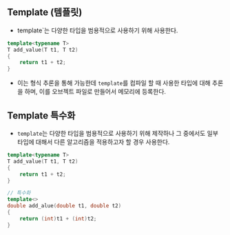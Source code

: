 ## Template (템플릿)
- template`는 다양한 타입을 범용적으로 사용하기 위해 사용한다. 
```cpp
template<typename T>
T add_value(T t1, T t2)
{
	return t1 + t2;
}
```
- 이는 형식 추론을 통해 가능한데 `template`를 컴파일 할 때 사용한 타입에 대해 추론을 하며, 이를 오브젝트 파일로 만들어서 메모리에 등록한다.




## Template 특수화
- `template`는 다양한 타입을 범용적으로 사용하기 위해 제작하나 그 중에서도 일부 타입에 대해서 다른 알고리즘을 적용하고자 할 경우 사용한다.

```cpp
template<typename T>
T add_value(T t1, T t2)
{
	return t1 + t2;
}

// 특수화
template<>
double add_alue(double t1, double t2)
{
	return (int)t1 + (int)t2;
}
```
